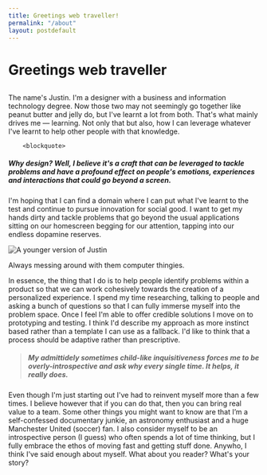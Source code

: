 ```yaml
---
title: Greetings web traveller!
permalink: "/about"
layout: postdefault
---
```


<h1 class="post-title" style="margin-bottom: 30px">Greetings web traveller</h1>

<article >
        <p>
        <script language="JavaScript"> 
                        var myDate = new Date(); 
                          
                        /* hour is before noon */
                        if ( myDate.getHours() < 12 )  
                        { 
                            document.write("Top of the morning!"); 
                        } 
                        else  /* Hour is from noon to 5pm (actually to 5:59 pm) */
                        if ( myDate.getHours() >= 12 && myDate.getHours() <= 17 ) 
                        { 
                            document.write("Good afternoon!"); 
                        } 
                        else  /* the hour is after 5pm, so it is between 6pm and midnight */
                        if ( myDate.getHours() > 17 && myDate.getHours() <= 24 ) 
                        { 
                            document.write("Evening!"); 
                        } 
                        else  /* the hour is not between 0 and 24, so something is wrong */
                        { 
                            document.write("Hey!"); 
                        } 
                        </script> The name's Justin. I'm a designer with a business and information technology degree. Now those two may not seemingly go together like peanut butter and jelly do, but I've learnt a lot from both. That's what mainly drives me — learning. Not only that but also, how I can leverage whatever I've learnt to help other people with that knowledge. 
                        </p>

        <blockquote>

<h5>
     Why design? Well, I believe it's a craft that can be leveraged to tackle problems and have a profound effect on people's emotions, experiences and interactions that could go beyond a screen. 
</h5>
</blockquote>
 
<p>I'm hoping that I can find a domain where I can put what I've learnt to the test and continue to pursue innovation for social good. I want to get my hands dirty and tackle problems that go beyond the usual applications sitting on our homescreen begging for our attention, tapping into our endless dopamine reserves.
</p>
<img class = "box" src="../img/Baby_Justin.jpg" alt="A younger version of Justin" 
        style="-webkit-filter: grayscale(100%); /* Chrome, Safari, Opera */
    filter: grayscale(100%);" >
<p class="description">Always messing around with them computer thingies.</p>

 <p>In essence, the thing that I do is to help people identify problems within a product so that we can work cohesively towards the creation of a personalized experience. I spend my time researching, talking to people and asking a bunch of questions so that I can fully immerse myself into the problem space. Once I feel I'm able to offer credible solutions I move on to prototyping and testing. I think I'd describe my approach as more instinct based rather than a template I can use as a fallback. I'd like to think that a process should be adaptive rather than prescriptive.
</p>
<blockquote>
    <h5>
        My admittidely sometimes child-like inquisitiveness forces me to be overly-introspective and ask why every single time. It helps, it really does.
    </h5>
    
</blockquote>
         

<p>Even though I'm just starting out I've had to reinvent myself more than a few times. I believe however that if you can do that, then you can bring real value to a team. Some other things you might want to know are that I’m a self-confessed documentary junkie, an astronomy enthusiast and a huge Manchester United (soccer) fan. I also consider myself to be an introspective person (I guess) who often spends a lot of time thinking, but I fully embrace the ethos of moving fast and getting stuff done. Anywho, I think I've said enough about myself. What about you reader? What's your story? 
<br>
</p>

<br>
<br>

</article>

